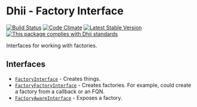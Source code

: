 # Dhii - Factory Interface

[![Build Status](https://travis-ci.org/Dhii/factory-interface.svg?branch=develop)](https://travis-ci.org/Dhii/factory-interface)
[![Code Climate](https://codeclimate.com/github/Dhii/factory-interface/badges/gpa.svg)](https://codeclimate.com/github/Dhii/factory-interface)
[![Latest Stable Version](https://poser.pugx.org/dhii/factory-interface/version)](https://packagist.org/packages/dhii/factory-interface)
[![This package complies with Dhii standards](https://img.shields.io/badge/Dhii-Compliant-green.svg?style=flat-square)][Dhii]

Interfaces for working with factories.

## Interfaces
- [`FactoryInterface`][FactoryInterface] - Creates things.
- [`FactoryFactoryInterface`][FactoryFactoryInterface] - Creates factories. For example, could create a factory from
a callback or an FQN.
- [`FactoryAwareInterface`][FactoryAwareInterface] - Exposes a factory.

[Dhii]: https://github.com/Dhii/dhii

[FactoryInterface]:                         src/FactoryInterface.php
[FactoryFactoryInterface]:                  src/FactoryFactoryInterface.php
[FactoryAwareInterface]:                    src/FactoryAwareInterface.php
